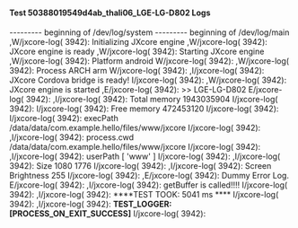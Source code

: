 #### Test 50388019549d4ab_thali06_LGE-LG-D802 Logs

--------- beginning of /dev/log/system
--------- beginning of /dev/log/main
,W/jxcore-log( 3942): Initializing JXcore engine
,W/jxcore-log( 3942): JXcore engine is ready
,W/jxcore-log( 3942): Starting JXcore engine
,W/jxcore-log( 3942): Platform android
W/jxcore-log( 3942): 
,W/jxcore-log( 3942): Process ARCH arm
W/jxcore-log( 3942): 
,I/jxcore-log( 3942): JXcore Cordova bridge is ready!
I/jxcore-log( 3942): 
,W/jxcore-log( 3942): JXcore engine is started
,E/jxcore-log( 3942): >> LGE-LG-D802
E/jxcore-log( 3942): 
,I/jxcore-log( 3942): Total memory 1943035904
I/jxcore-log( 3942): 
I/jxcore-log( 3942): Free memory 472453120
I/jxcore-log( 3942): 
I/jxcore-log( 3942): execPath /data/data/com.example.hello/files/www/jxcore
I/jxcore-log( 3942): 
,I/jxcore-log( 3942): process.cwd /data/data/com.example.hello/files/www/jxcore
I/jxcore-log( 3942): 
,I/jxcore-log( 3942): userPath [ 'www' ]
I/jxcore-log( 3942): 
,I/jxcore-log( 3942): Size 1080 1776
I/jxcore-log( 3942): 
,I/jxcore-log( 3942): Screen Brightness 255
I/jxcore-log( 3942): 
,E/jxcore-log( 3942): Dummy Error Log.
E/jxcore-log( 3942): 
,I/jxcore-log( 3942): getBuffer is called!!!!
I/jxcore-log( 3942): 
,I/jxcore-log( 3942): ****TEST TOOK:  5041  ms ****
I/jxcore-log( 3942): 
,I/jxcore-log( 3942): ****TEST_LOGGER:[PROCESS_ON_EXIT_SUCCESS]****
I/jxcore-log( 3942): 
